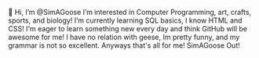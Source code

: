 👋 Hi, I’m @SimAGoose
   I’m interested in Computer Programming, art, crafts, sports, and biology!
   I’m currently learning SQL basics, I know HTML and CSS! I'm eager to learn something new every day and think GitHub will be awesome for me! I have no relation with geese, Im pretty funny, and my grammar is not so excellent. Anyways that's all for me! SimAGoose Out!


<!---
SimAGoose/SimAGoose is a ✨ special ✨ repository because its `README.md` (this file) appears on your GitHub profile.
You can click the Preview link to take a look at your changes.
--->
